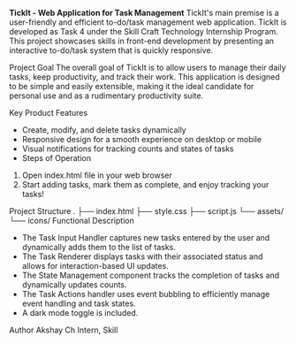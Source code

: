 **TickIt - Web Application for Task Management**
TickIt's main premise is a user-friendly and efficient to-do/task management web application. TickIt is developed as Task 4 under the Skill Craft Technology Internship Program. This project showcases skills in front-end development by presenting an interactive to-do/task system that is quickly responsive.

Project Goal
The overall goal of TickIt is to allow users to manage their daily tasks, keep productivity, and track their work. This application is designed to be simple and easily extensible, making it the ideal candidate for personal use and as a rudimentary productivity suite.

Key Product Features
- Create, modify, and delete tasks dynamically
- Responsive design for a smooth experience on desktop or mobile
- Visual notifications for tracking counts and states of tasks
- Steps of Operation
1. Open index.html file in your web browser
2. Start adding tasks, mark them as complete, and enjoy tracking your tasks!

Project Structure
.
├── index.html
├── style.css
├── script.js
└── assets/
    └── icons/
Functional Description
- The Task Input Handler captures new tasks entered by the user and dynamically adds them to the list of tasks.
- The Task Renderer displays tasks with their associated status and allows for interaction-based UI updates.
- The State Management component tracks the completion of tasks and dynamically updates counts.
- The Task Actions handler uses event bubbling to efficiently manage event handling and task states.
- A dark mode toggle is included.

Author
Akshay Ch
Intern, Skill
